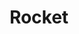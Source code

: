 ---
title: Rocket
tags: ["rocket", "space", "launch", "travel", "explore"]
icon: rocket
svg: '<svg xmlns="http://www.w3.org/2000/svg" width="24" height="24" fill="none" viewBox="0 0 24 24" stroke-width="1.5" stroke-linecap="round" stroke-linejoin="round" stroke="currentColor"><path d="m7.75 13.85 2.4 2.4m-2.4-2.4s1.417-3.542 3.434-6m-3.434 6c-5.219-1.305-.53-6 3.434-6m-1.034 8.4s3.542-1.417 6-3.434m-6 3.434c1.305 5.218 6 .53 6-3.434M11.184 7.85c2.04-2.486 5.403-3.6 8.566-3.6 0 3.163-1.114 6.525-3.6 8.566m-1.7-3.359.707-.707m-9.638 7.826c-.952.801-1.269 3.179-1.269 3.179s2.372-.318 3.171-1.272c.45-.534.444-1.354-.057-1.85a1.394 1.394 0 0 0-1.845-.057"/></svg>'
---